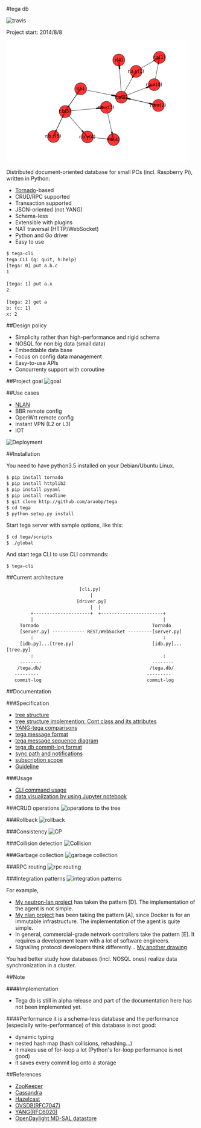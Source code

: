 #tega db

![travis](https://travis-ci.org/araobp/tega.svg?branch=master)

Project start: 2014/8/8

![tega_idb](./doc/output_3_0.png)

Distributed document-oriented database for small PCs (incl. Raspberry Pi), written in Python:
- [Tornado](http://www.tornadoweb.org/en/stable/)-based
- CRUD/RPC supported
- Transaction supported
- JSON-oriented (not YANG)
- Schema-less
- Extensible with plugins
- NAT traversal (HTTP/WebSocket)
- Python and Go driver
- Easy to use
```
$ tega-cli
tega CLI (q: quit, h:help)
[tega: 0] put a.b.c
1

[tega: 1] put a.x
2

[tega: 2] get a
b: {c: 1}
x: 2
```

##Design policy
- Simplicity rather than high-performance and rigid schema
- NOSQL for non big data (small data)
- Embeddable data base
- Focus on config data management
- Easy-to-use APIs
- Concurrenty support with coroutine

##Project goal
![goal](https://docs.google.com/drawings/d/1CVeMUwvrKnbgvjriW0ftwnIMtjiMDlDMCEN0tPTSujs/pub?w=640&h=480)

##Use cases
- [NLAN](https://github.com/araobp/nlan)
- BBR remote config
- OpenWrt remote config
- Instant VPN (L2 or L3)
- IOT

![Deployment](https://docs.google.com/drawings/d/16z8YFQztsGXWacq8fWyVzs85UTjZqllIs-hGGwav9GY/pub?w=640&h=480)

##Installation

You need to have python3.5 installed on your Debian/Ubuntu Linux.

```
$ pip install tornado
$ pip install httplib2
$ pip install pyyaml
$ pip install readline
$ git clone http://github.com/araobp/tega
$ cd tega
$ python setup.py install
```

Start tega server with sample options, like this:
```
$ cd tega/scripts
$ ./global
```

And start tega CLI to use CLI commands:
```
$ tega-cli
```


##Current architecture
```
                           [cli.py]
                               |
                          [driver.py]
                               |  |
         +---------------------+  +-----------------------+
         |                                                |
     Tornado                                          Tornado 
     [server.py] ------------ REST/WebSocket ---------[server.py]
         :                                                : 
     [idb.py]...[tree.py]                             [idb.py]...[tree.py]
         :                                                :
     --------                                         --------
    /tega.db/                                        /tega.db/
   ---------                                        ---------
   commit-log                                       commit-log
```

##Documentation

###Specification
- [tree structure](./doc/tree.png)
- [tree structure implemention: Cont class and its attributes](./doc/attributes.md)
- [YANG-tega comparisons](./doc/yang-tega-comparisons.md)
- [tega message format](./doc/message-format.md)
- [tega message sequence diagram](./doc/message-sequence.md)
- [tega db commit-log format](./doc/tega-db-format.md)
- [sync path and notifications](./doc/sync_path_and_notifications.md)
- [subscription scope](./doc/subscription_scope.md)
- [Guideline](./doc/guideline.md)

###Usage
- [CLI command usage](./doc/usage.md)
- [data visualization by using Jupyter notebook](./doc/jupyter.md)

###CRUD operations
![operations to the tree](https://docs.google.com/drawings/d/1KOUuiQcosYpfEi4HyF7BYsiiSEW_2rJsZKy9xIPuIZQ/pub?w=600&h=480)

###Rollback
![rollback](https://docs.google.com/drawings/d/1nO-BKRYPdFKBjtkdOYpFiRd1WBQPMLHp3ojlqEroJVg/pub?w=600&h=480)

###Consistency
![CP](https://docs.google.com/drawings/d/11fC2DojI9gzw-FV3NG8Ubh97sKm0RmWk-tNJBu1Tt-M/pub?w=600&h=480)

###Collision detection
![Collision](https://docs.google.com/drawings/d/1D45tSElc7S4bnPCV_VLwJXua2O08Jv2gMqL4xeLaf2s/pub?w=600&h=480)

###Garbage collection
![garbage collection](https://docs.google.com/drawings/d/1DhOdnzqqG1wjs2-duG7f9jCQAyki-7qsrEG9pfBVKcI/pub?w=600&h=480)

###RPC routing
![rpc routing](https://docs.google.com/drawings/d/1GHHYrF3s0MRypT_SxHkDAT-aFTfCtMh9NkqQrVEtvqo/pub?w=600&h=480)

###Integration patterns
![integration patterns](https://docs.google.com/drawings/d/1CkqZxVHghA-9UuZ33ZHENcABnyHld5PtPw1CWY9LCJ8/pub?w=600&h=480)

For example,
- [My neutron-lan project](https://github.com/araobp/neutron-lan) has taken the pattern [D]. The implementation of the agent is not simple.
- [My nlan project](https://github.com/araobp/nlan) has been taking the pattern [A], since Docker is for an immutable infrastructure. The implementation of the agent is quite simple.
- In general, commercial-grade network controllers take the pattern [E]. It requires a development team with a lot of software engineers.
- Signalling protocol developers think differently... [My another drawing](https://docs.google.com/drawings/d/1x8mm-h4Gxn8rfL7fV-2sgnjpxejSaR8cLfzr9vNJFu4/pub?w=960&h=720)

You had better study how databases (incl. NOSQL ones) realize data synchronization in a cluster.

##Note

####Implementation
- Tega db is still in alpha release and part of the documentation here has not been implemented yet.

####Performance
it is a schema-less database and the performance (especially write-performance) of this database is not good:
- dynamic typing
- nested hash map (hash collisions, rehashing...)
- it makes use of for-loop a lot (Python's for-loop performance is not good)
- it saves every commit log onto a storage

##References
* [ZooKeeper](https://www.usenix.org/legacy/event/atc10/tech/full_papers/Hunt.pdf)
* [Cassandra](http://wiki.apache.org/cassandra/ArticlesAndPresentations)
* [Hazelcast](https://hazelcast.org/)
* [OVSDB(RFC7047)](https://tools.ietf.org/html/rfc7047)
* [YANG(RFC6020)](https://tools.ietf.org/html/rfc6020)
* [OpenDaylight MD-SAL datastore](https://wiki.opendaylight.org/view/OpenDaylight_Controller:MD-SAL:Architecture:DOM_DataStore)
